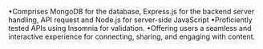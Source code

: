 •Comprises MongoDB for the database, Express.js for the backend server handling, API request and Node.js for server-side JavaScript
•Proficiently tested APIs using Insomnia for validation.
•Offering users a seamless and interactive experience for connecting, sharing, and engaging with content.
